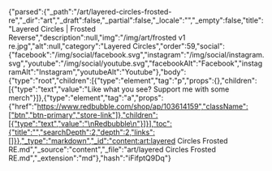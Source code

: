 {"parsed":{"_path":"/art/layered-circles-frosted-re","_dir":"art","_draft":false,"_partial":false,"_locale":"","_empty":false,"title":"Layered Circles | Frosted Reverse","description":null,"img":"/img/art/frosted v1 re.jpg","alt":null,"category":"Layered Circles","order":59,"social":{"facebook":"/img/social/facebook.svg","instagram":"/img/social/instagram.svg","youtube":"/img/social/youtube.svg","facebookAlt":"Facebook","instagramAlt":"Instagram","youtubeAlt":"Youtube"},"body":{"type":"root","children":[{"type":"element","tag":"p","props":{},"children":[{"type":"text","value":"Like what you see? Support me with some merch"}]},{"type":"element","tag":"a","props":{"href":"https://www.redbubble.com/shop/ap/103614159","className":["btn","btn-primary","store-link"]},"children":[{"type":"text","value":"\nRedbubble\n"}]}],"toc":{"title":"","searchDepth":2,"depth":2,"links":[]}},"_type":"markdown","_id":"content:art:layered Circles Frosted RE.md","_source":"content","_file":"art/layered Circles Frosted RE.md","_extension":"md"},"hash":"iFifptQ9Dq"}